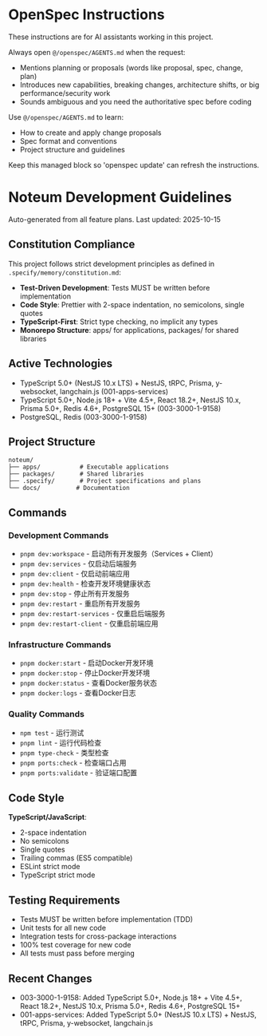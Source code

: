 <!-- OPENSPEC:START -->
# OpenSpec Instructions

These instructions are for AI assistants working in this project.

Always open `@/openspec/AGENTS.md` when the request:
- Mentions planning or proposals (words like proposal, spec, change, plan)
- Introduces new capabilities, breaking changes, architecture shifts, or big performance/security work
- Sounds ambiguous and you need the authoritative spec before coding

Use `@/openspec/AGENTS.md` to learn:
- How to create and apply change proposals
- Spec format and conventions
- Project structure and guidelines

Keep this managed block so 'openspec update' can refresh the instructions.

<!-- OPENSPEC:END -->

# Noteum Development Guidelines

Auto-generated from all feature plans. Last updated: 2025-10-15

## Constitution Compliance
This project follows strict development principles as defined in `.specify/memory/constitution.md`:
- **Test-Driven Development**: Tests MUST be written before implementation
- **Code Style**: Prettier with 2-space indentation, no semicolons, single quotes
- **TypeScript-First**: Strict type checking, no implicit any types
- **Monorepo Structure**: apps/ for applications, packages/ for shared libraries

## Active Technologies
- TypeScript 5.0+ (NestJS 10.x LTS) + NestJS, tRPC, Prisma, y-websocket, langchain.js (001-apps-services)
- TypeScript 5.0+, Node.js 18+ + Vite 4.5+, React 18.2+, NestJS 10.x, Prisma 5.0+, Redis 4.6+, PostgreSQL 15+ (003-3000-1-9158)
- PostgreSQL, Redis (003-3000-1-9158)

## Project Structure
```
noteum/
├── apps/           # Executable applications
├── packages/       # Shared libraries
├── .specify/       # Project specifications and plans
└── docs/          # Documentation
```

## Commands

### Development Commands
- `pnpm dev:workspace` - 启动所有开发服务（Services + Client）
- `pnpm dev:services` - 仅启动后端服务
- `pnpm dev:client` - 仅启动前端应用
- `pnpm dev:health` - 检查开发环境健康状态
- `pnpm dev:stop` - 停止所有开发服务
- `pnpm dev:restart` - 重启所有开发服务
- `pnpm dev:restart-services` - 仅重启后端服务
- `pnpm dev:restart-client` - 仅重启前端应用

### Infrastructure Commands
- `pnpm docker:start` - 启动Docker开发环境
- `pnpm docker:stop` - 停止Docker开发环境
- `pnpm docker:status` - 查看Docker服务状态
- `pnpm docker:logs` - 查看Docker日志

### Quality Commands
- `npm test` - 运行测试
- `pnpm lint` - 运行代码检查
- `pnpm type-check` - 类型检查
- `pnpm ports:check` - 检查端口占用
- `pnpm ports:validate` - 验证端口配置

## Code Style
**TypeScript/JavaScript**:
- 2-space indentation
- No semicolons
- Single quotes
- Trailing commas (ES5 compatible)
- ESLint strict mode
- TypeScript strict mode

## Testing Requirements
- Tests MUST be written before implementation (TDD)
- Unit tests for all new code
- Integration tests for cross-package interactions
- 100% test coverage for new code
- All tests must pass before merging

## Recent Changes
- 003-3000-1-9158: Added TypeScript 5.0+, Node.js 18+ + Vite 4.5+, React 18.2+, NestJS 10.x, Prisma 5.0+, Redis 4.6+, PostgreSQL 15+
- 001-apps-services: Added TypeScript 5.0+ (NestJS 10.x LTS) + NestJS, tRPC, Prisma, y-websocket, langchain.js

<!-- MANUAL ADDITIONS START -->
<!-- MANUAL ADDITIONS END -->
